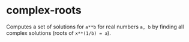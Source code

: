 # complex-roots
Computes a set of solutions for `a**b` for real numbers `a, b` by finding all complex solutions (roots of `x**(1/b) = a`).

